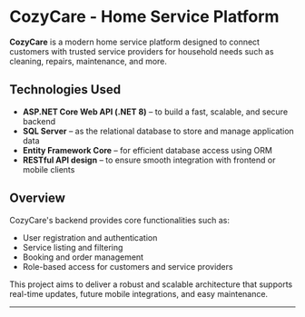 # CozyCare - Home Service Platform

**CozyCare** is a modern home service platform designed to connect customers with trusted service providers for household needs such as cleaning, repairs, maintenance, and more.

## Technologies Used

- **ASP.NET Core Web API (.NET 8)** – to build a fast, scalable, and secure backend
- **SQL Server** – as the relational database to store and manage application data
- **Entity Framework Core** – for efficient database access using ORM
- **RESTful API design** – to ensure smooth integration with frontend or mobile clients

## Overview

CozyCare's backend provides core functionalities such as:

- User registration and authentication
- Service listing and filtering
- Booking and order management
- Role-based access for customers and service providers

This project aims to deliver a robust and scalable architecture that supports real-time updates, future mobile integrations, and easy maintenance.

---

